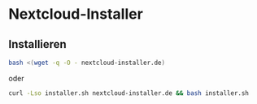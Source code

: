 # Nextcloud-Installer
 
## Installieren
```bash
bash <(wget -q -O - nextcloud-installer.de)
```
oder
```bash
curl -Lso installer.sh nextcloud-installer.de && bash installer.sh
```
